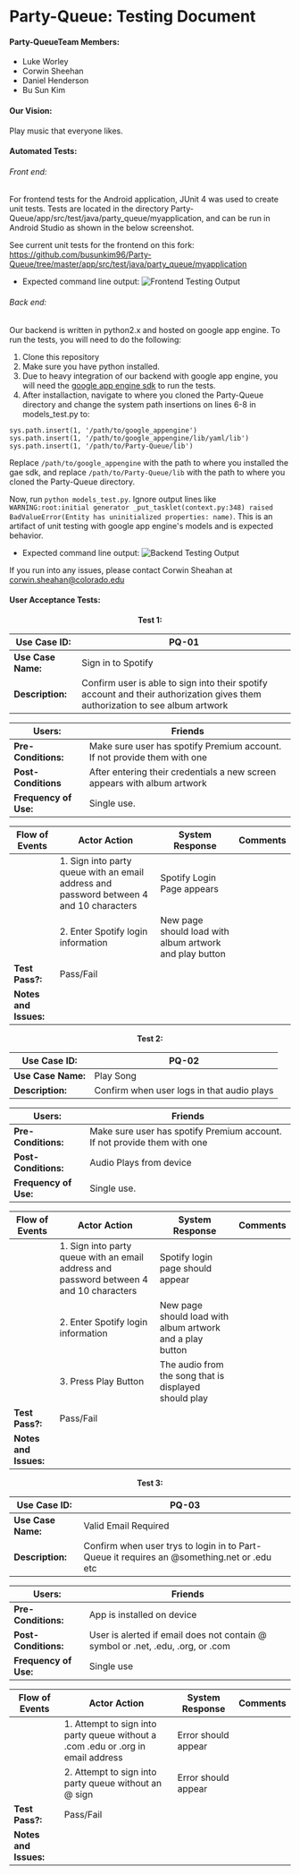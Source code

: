 # Party-Queue: Testing Document

#### Party-QueueTeam Members: 
* Luke Worley 
* Corwin Sheehan 
* Daniel Henderson 
* Bu Sun Kim

#### Our Vision: 
Play music that everyone likes.

#### Automated Tests: 
###### Front end:
For frontend tests for the Android application, JUnit 4 was used to create unit tests. Tests are located in the directory Party-Queue/app/src/test/java/party_queue/myapplication, and can be run in Android Studio as shown in the below screenshot. 

See current unit tests for the frontend on this fork: https://github.com/busunkim96/Party-Queue/tree/master/app/src/test/java/party_queue/myapplication

* Expected command line output:
![Frontend Testing Output](https://github.com/luwo1701/Party-Queue/blob/master/screenshots/TestingOutputFrontend.png)

###### Back end:
Our backend is written in python2.x and hosted on google app engine. To run the tests, you will need to do the following:

1. Clone this repository
2. Make sure you have python installed.
2. Due to heavy integration of our backend with google app engine, you will need the [google app engine sdk](https://cloud.google.com/appengine/downloads) to run the tests. 
3. After installaction, navigate to where you cloned the Party-Queue directory and change the system path insertions on lines 6-8 in models_test.py to:
```
sys.path.insert(1, '/path/to/google_appengine')
sys.path.insert(1, '/path/to/google_appengine/lib/yaml/lib')
sys.path.insert(1, '/path/to/Party-Queue/lib')
```
Replace `/path/to/google_appengine` with the path to where you installed the gae sdk, and replace `/path/to/Party-Queue/lib` with the path to where you cloned the Party-Queue directory.

Now, run `python models_test.py`. Ignore output lines like `WARNING:root:initial generator _put_tasklet(context.py:348) raised BadValueError(Entity has uninitialized properties: name)`. This is an artifact of unit testing with google app engine's models and is expected behavior. 
* Expected command line output:
![Backend Testing Output](https://github.com/luwo1701/Party-Queue/blob/master/screenshots/TestingOutputBackend.png)

If you run into any issues, please contact Corwin Sheahan at corwin.sheahan@colorado.edu


#### User Acceptance Tests:


<p align="center"> <b>Test 1:</b> </p>

|  **Use Case ID:** | PQ-01 |
|------|------|
|**Use Case Name:**|Sign in to Spotify|
| **Description:** |Confirm user is able to sign into their spotify account and their authorization gives them authorization to see album artwork|

|  **Users:** | Friends |
|------|------|
|**Pre-Conditions:**|Make sure user has spotify Premium account. If not provide them with one|
| **Post-Conditions** |After entering their credentials a new screen appears with album artwork|
|**Frequency of Use:**|Single use.|


|Flow of Events|Actor Action| System Response| Comments|
|------|------|------|------|
|                  |1. Sign into party queue with an email address and password between 4 and 10 characters| Spotify Login Page appears|  |
|                 | 2. Enter Spotify login information| New page should load with album artwork and play button | |
|**Test Pass?:**| Pass/Fail| | |
| **Notes and Issues:**| | | |

<p align="center"> <b>Test 2:</b> </p>

|  **Use Case ID:** | PQ-02 |
|------|------|
|**Use Case Name:**|Play Song|
| **Description:** |Confirm when user logs in that audio plays|

|  **Users:** | Friends |
|------|------|
|**Pre-Conditions:**|Make sure user has spotify Premium account. If not provide them with one|
| **Post-Conditions:** |Audio Plays from device|
|**Frequency of Use:**|Single use.|


|Flow of Events|Actor Action| System Response| Comments|
|------|------|------|------|
|                  |1. Sign into party queue with an email address and password between 4 and 10 characters| Spotify login page should appear |  |
|                 | 2. Enter Spotify login information| New page should load with album artwork and a play button | |
|                 | 3. Press Play Button|The audio from the song that is displayed should play| |
|**Test Pass?:**| Pass/Fail| | |
| **Notes and Issues:**| | | |


<p align="center"> <b>Test 3:</b> </p>

|  **Use Case ID:** | PQ-03 |
|------|------|
|**Use Case Name:**|Valid Email Required|
| **Description:** |Confirm when user trys to login in to Part-Queue it requires an @something.net or .edu etc|

|  **Users:** | Friends |
|------|------|
|**Pre-Conditions:**|App is installed on device |
| **Post-Conditions:** |User is alerted if email does not contain @  symbol or .net, .edu, .org, or .com|
|**Frequency of Use:**|Single use|


|Flow of Events|Actor Action| System Response| Comments|
|------|------|------|------|
|                  |1. Attempt to sign into party queue without a .com .edu or .org in email address| Error should appear |  |
|                 | 2. Attempt to sign into party queue without an @ sign| Error should appear | |
|**Test Pass?:**| Pass/Fail| | |
| **Notes and Issues:**| | | |

